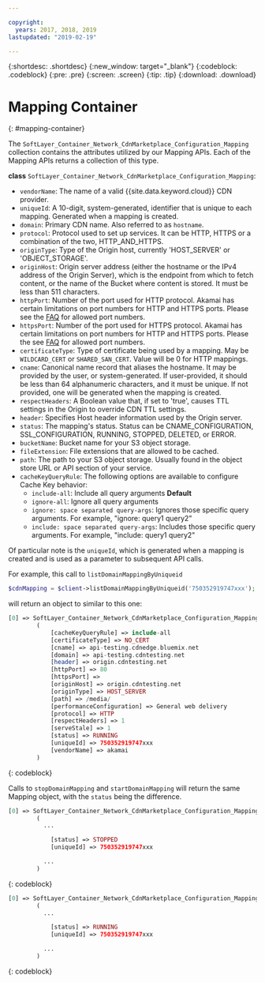 ```yaml
---

copyright:
  years: 2017, 2018, 2019
lastupdated: "2019-02-19"

---
```


{:shortdesc: .shortdesc}
{:new_window: target="_blank"}
{:codeblock: .codeblock}
{:pre: .pre}
{:screen: .screen}
{:tip: .tip}
{:download: .download}  

# Mapping Container
{: #mapping-container}

The `SoftLayer_Container_Network_CdnMarketplace_Configuration_Mapping` collection contains the attributes utilized by our Mapping APIs. Each of the Mapping APIs returns a collection of this type.

**class** `SoftLayer_Container_Network_CdnMarketplace_Configuration_Mapping`:

* `vendorName`: The name of a valid {{site.data.keyword.cloud}} CDN provider.
* `uniqueId`: A 10-digit, system-generated, identifier that is unique to each mapping. Generated when a mapping is created.
* `domain`: Primary CDN name. Also referred to as `hostname`.
* `protocol`: Protocol used to set up services. It can be HTTP, HTTPS or a combination of the two, HTTP_AND_HTTPS.
* `originType`: Type of the Origin host, currently 'HOST_SERVER' or 'OBJECT_STORAGE'.
* `originHost`: Origin server address (either the hostname or the IPv4 address of the Origin Server), which is the endpoint from which to fetch content, or the name of the Bucket where content is stored. It must be less than 511 characters.
* `httpPort`:  Number of the port used for HTTP protocol. Akamai has certain limitations on port numbers for HTTP and HTTPS ports. Please see the [FAQ](/docs/infrastructure/CDN/faqs.html#are-there-any-restrictions-on-what-http-and-https-port-numbers-are-allowed-for-akamai-) for allowed port numbers.
* `httpsPort`:  Number of the port used for HTTPS protocol. Akamai has certain limitations on port numbers for HTTP and HTTPS ports. Please the see [FAQ](/docs/infrastructure/CDN/faqs.html#are-there-any-restrictions-on-what-http-and-https-port-numbers-are-allowed-for-akamai-) for allowed port numbers.
* `certificateType`: Type of certificate being used by a mapping. May be `WILDCARD_CERT` or `SHARED_SAN_CERT`. Value will be 0 for HTTP mappings.
* `cname`: Canonical name record that aliases the hostname. It may be provided by the user, or system-generated. If user-provided, it should be less than 64 alphanumeric characters, and it must be unique. If not provided, one will be generated when the mapping is created.
* `respectHeaders`: A Boolean value that, if set to 'true', causes TTL settings in the Origin to override CDN TTL settings.
* `header`: Specifies Host header information used by the Origin server.
* `status`: The mapping's status. Status can be CNAME_CONFIGURATION, SSL_CONFIGURATION, RUNNING, STOPPED, DELETED, or ERROR.
* `bucketName`: Bucket name for your S3 object storage.
* `fileExtension`: File extensions that are allowed to be cached.
* `path`: The path to your S3 object storage. Usually found in the object store URL or API section of your service.
* `cacheKeyQueryRule`: The following options are available to configure Cache Key behavior:
  * `include-all`: Include all query arguments **Default**
  * `ignore-all`: Ignore all query arguments
  * `ignore: space separated query-args`: Ignores those specific query arguments. For example, "ignore: query1 query2"
  * `include: space separated query-args`: Includes those specific query arguments. For example, "include: query1 query2"

Of particular note is the `uniqueId`, which is generated when a mapping is created and is used as a parameter to subsequent API calls.

For example, this call to `listDomainMappingByUniqueid`  
```php  
$cdnMapping = $client->listDomainMappingByUniqueid('750352919747xxx');  
```

will return an object to similar to this one:

```php  
[0] => SoftLayer_Container_Network_CdnMarketplace_Configuration_Mapping Object
        (
            [cacheKeyQueryRule] => include-all
            [certificateType] => NO_CERT
            [cname] => api-testing.cdnedge.bluemix.net
            [domain] => api-testing.cdntesting.net
            [header] => origin.cdntesting.net
            [httpPort] => 80
            [httpsPort] =>
            [originHost] => origin.cdntesting.net
            [originType] => HOST_SERVER
            [path] => /media/
            [performanceConfiguration] => General web delivery
            [protocol] => HTTP
            [respectHeaders] => 1
            [serveStale] => 1
            [status] => RUNNING
            [uniqueId] => 750352919747xxx
            [vendorName] => akamai
        )

```
{: codeblock}

Calls to `stopDomainMapping` and `startDomainMapping` will return the same Mapping object, with the `status` being the difference.

```php  
[0] => SoftLayer_Container_Network_CdnMarketplace_Configuration_Mapping Object
        (
          ...

            [status] => STOPPED
            [uniqueId] => 750352919747xxx

          ...
        )

```
{: codeblock}

```php  
[0] => SoftLayer_Container_Network_CdnMarketplace_Configuration_Mapping Object
        (
          ...

            [status] => RUNNING
            [uniqueId] => 750352919747xxx

          ...
        )

```
{: codeblock}
